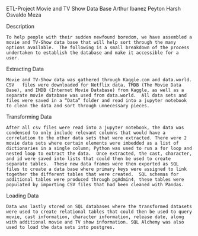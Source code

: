 ETL-Project 				Movie and TV Show Data Base
Arthur Ibanez
Peyton Harsh
Osvaldo Meza

Description

	To help people with their sudden newfound boredom, we have assembled a movie and TV-Show data base that will help sort through the many options available.  The following is a small breakdown of the process undertaken to establish the database and make it accessible for a user.

Extracting Data

	Movie and TV-Show data was gathered through Kaggle.com and data.world.  CSV   files were downloaded for Netflix data, TMDB (The Movie Data Base), and IMDB (Internet Movie Database) from Kaggle, as well as a separate movie database was used from data.world.  All data sets and files were saved in a “Data” folder and read into a jupyter notebook to clean the data and sort through unnecessary pieces.

Transforming Data

	After all csv files were read into a jupyter notebook, the data was condensed to only include relevant columns that would have a correlation to the other data sets that were extracted. There were 2 movie data sets where certain elements were imbedded as a list of dictionaries in a single column; Python was used to run a for loop and nested loop to extract the data.  Once extracted, the cast, character, and id were saved into lists that could then be used to create separate tables.  These new data frames were then exported as SQL files to create a data base where primary keys were assigned to link together the different tables that were created.  SQL schemas for additional tables were produced through pgAdmin4, these tables were populated by importing CSV files that had been cleaned with Pandas.

Loading Data

	Data was lastly stored on SQL databases where the transformed datasets were used to create relational tables that could then be used to query movie, cast information, character information, release date, along with additional movie and TV show information. SQL Alchemy was also used to load the data sets into postgres.


